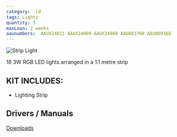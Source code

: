 ```yaml
---
category:  ld
tags: Lights
quantity: 5
maxLoan: 2 weeks
aaunumbers:  AAUX24011 AAUX24009 AAUX24008 AAU803768 AAU809168
---
```

![Strip Light](https://www.adj.com/media/catalog/product/cache/917b0029e95d178a879e6b7f6e3a9b4e/m/e/megatribarled-2.jpg)

18 3W RGB LED lights arranged in a 1.1 metre strip
## KIT INCLUDES:
-  Lighting Strip

## Drivers / Manuals
[Downloads](https://www.adj.com/mega-tri-bar)



